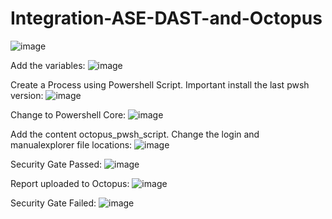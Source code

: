 # Integration-ASE-DAST-and-Octopus

![image](https://user-images.githubusercontent.com/69405400/189136664-2771fdb9-6ed8-4acf-b59a-950687598842.png)

Add the variables:
![image](https://user-images.githubusercontent.com/69405400/189137047-d8818a50-9068-4794-aa9e-8b04d84ebdcb.png)

Create a Process using Powershell Script. Important install the last pwsh version:
![image](https://user-images.githubusercontent.com/69405400/185494784-53b6e015-f3d0-43b0-891e-c4ade25747f1.png)

Change to Powershell Core:
![image](https://user-images.githubusercontent.com/69405400/185495156-54deca7f-cc3e-4be9-b5b0-caf276cfcde4.png)

Add the content octopus_pwsh_script. Change the login and manualexplorer file locations:
![image](https://user-images.githubusercontent.com/69405400/185457172-5a87106a-8a71-496f-a554-fa7449b97a17.png)

Security Gate Passed:
![image](https://user-images.githubusercontent.com/69405400/189137382-9a670cfc-2b84-448e-a5ed-0fcc9390a777.png)

Report uploaded to Octopus:
![image](https://user-images.githubusercontent.com/69405400/189137449-accc6e2e-e5b1-465c-9e3e-3ca9dbe8dd6a.png)

Security Gate Failed:
![image](https://user-images.githubusercontent.com/69405400/189137636-606262a0-05e8-47e6-ba7f-4d91fcd54e52.png)
